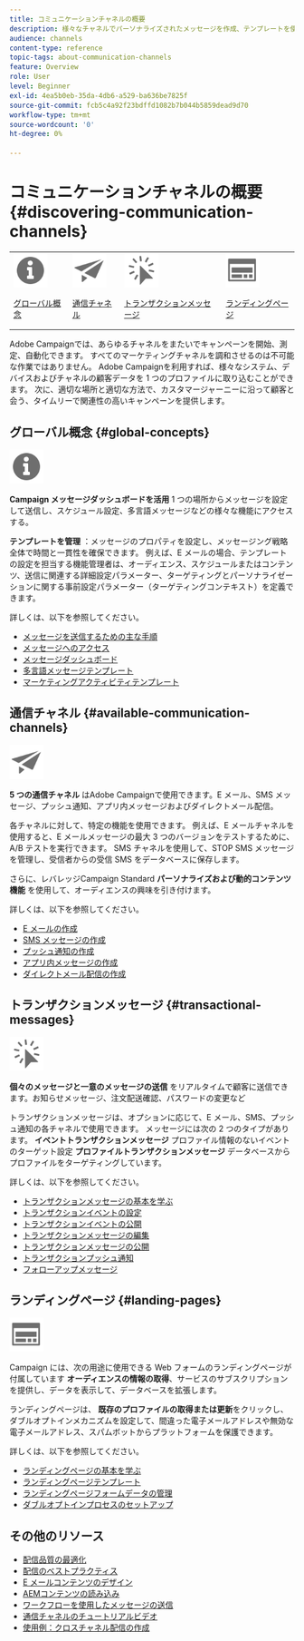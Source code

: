 ```yaml
---
title: コミュニケーションチャネルの概要
description: 様々なチャネルでパーソナライズされたメッセージを作成、テンプレートを使用、ランディングページを作成、およびベストプラクティスを確認します。
audience: channels
content-type: reference
topic-tags: about-communication-channels
feature: Overview
role: User
level: Beginner
exl-id: 4ea5b0eb-35da-4db6-a529-ba636be7825f
source-git-commit: fcb5c4a92f23bdffd1082b7b044b5859dead9d70
workflow-type: tm+mt
source-wordcount: '0'
ht-degree: 0%

---
```


# コミュニケーションチャネルの概要 {#discovering-communication-channels}

<table>
<tr>
<td><img src="assets/do-not-localize/icon_concepts.svg" width="60px"><p><a href="#global-concepts">グローバル概念</a></p></td>
<td><img src="assets/do-not-localize/icon_channels.svg" width="60px"><p><a href="#available-communication-channels">通信チャネル</a></p></td>
<td><img src="assets/do-not-localize/icon_transactional.svg" width="60px"><p><a href="#transactional-messages">トランザクションメッセージ</a></p></td>
<td><img src="assets/do-not-localize/icon_landing.svg" width="60px"><p><a href="#landing-pages">ランディングページ</a></p></td></tr>
</table>

Adobe Campaignでは、あらゆるチャネルをまたいでキャンペーンを開始、測定、自動化できます。
すべてのマーケティングチャネルを調和させるのは不可能な作業ではありません。 Adobe Campaignを利用すれば、様々なシステム、デバイスおよびチャネルの顧客データを 1 つのプロファイルに取り込むことができます。 次に、適切な場所と適切な方法で、カスタマージャーニーに沿って顧客と会う、タイムリーで関連性の高いキャンペーンを提供します。

## グローバル概念 {#global-concepts}

<img src="assets/do-not-localize/icon_concepts.svg" width="60px">

**Campaign メッセージダッシュボードを活用** 1 つの場所からメッセージを設定して送信し、スケジュール設定、多言語メッセージなどの様々な機能にアクセスする。

**テンプレートを管理** ：メッセージのプロパティを設定し、メッセージング戦略全体で時間と一貫性を確保できます。 例えば、E メールの場合、テンプレートの設定を担当する機能管理者は、オーディエンス、スケジュールまたはコンテンツ、送信に関連する詳細設定パラメーター、ターゲティングとパーソナライゼーションに関する事前設定パラメーター（ターゲティングコンテキスト）を定義できます。

詳しくは、以下を参照してください。

* [メッセージを送信するための主な手順](../../channels/using/key-steps-to-send-a-message.md)
* [メッセージへのアクセス](../../channels/using/accessing-messages.md)
* [メッセージダッシュボード](../../channels/using/message-dashboard.md)
* [多言語メッセージテンプレート](../../channels/using/multilingual-messages-template.md)
* [マーケティングアクティビティテンプレート](../../start/using/marketing-activity-templates.md)

## 通信チャネル {#available-communication-channels}

<img src="assets/do-not-localize/icon_channels.svg"  width="60px">

**5 つの通信チャネル** はAdobe Campaignで使用できます。E メール、SMS メッセージ、プッシュ通知、アプリ内メッセージおよびダイレクトメール配信。

各チャネルに対して、特定の機能を使用できます。 例えば、E メールチャネルを使用すると、E メールメッセージの最大 3 つのバージョンをテストするために、A/B テストを実行できます。 SMS チャネルを使用して、STOP SMS メッセージを管理し、受信者からの受信 SMS をデータベースに保存します。

さらに、レバレッジCampaign Standard **パーソナライズおよび動的コンテンツ機能** を使用して、オーディエンスの興味を引き付けます。

詳しくは、以下を参照してください。

* [E メールの作成](../../channels/using/about-emails.md)
* [SMS メッセージの作成](../../channels/using/about-sms-messages.md)
* [プッシュ通知の作成](../../channels/using/about-push-notifications.md)
* [アプリ内メッセージの作成](../../channels/using/about-in-app-messaging.md)
* [ダイレクトメール配信の作成](../../channels/using/about-direct-mail.md)

## トランザクションメッセージ {#transactional-messages}

<img src="assets/do-not-localize/icon_transactional.svg" width="60px">

**個々のメッセージと一意のメッセージの送信** をリアルタイムで顧客に送信できます。お知らせメッセージ、注文配送確認、パスワードの変更など

トランザクションメッセージは、オプションに応じて、E メール、SMS、プッシュ通知の各チャネルで使用できます。 メッセージには次の 2 つのタイプがあります。 **イベントトランザクションメッセージ** プロファイル情報のないイベントのターゲット設定 **プロファイルトランザクションメッセージ** データベースからプロファイルをターゲティングしています。

詳しくは、以下を参照してください。

* [トランザクションメッセージの基本を学ぶ](../../channels/using/getting-started-with-transactional-msg.md)
* [トランザクションイベントの設定](../../channels/using/configuring-transactional-event.md)
* [トランザクションイベントの公開](../../channels/using/publishing-transactional-event.md)
* [トランザクションメッセージの編集](../../channels/using/editing-transactional-message.md)
* [トランザクションメッセージの公開](../../channels/using/publishing-transactional-message.md)
* [トランザクションプッシュ通知](../../channels/using/transactional-push-notifications.md)
* [フォローアップメッセージ](../../channels/using/follow-up-messages.md)

## ランディングページ {#landing-pages}

<img src="assets/do-not-localize/icon_landing.svg" width="60px">

Campaign には、次の用途に使用できる Web フォームのランディングページが付属しています **オーディエンスの情報の取得**、サービスのサブスクリプションを提供し、データを表示して、データベースを拡張します。

ランディングページは、 **既存のプロファイルの取得または更新**&#x200B;をクリックし、ダブルオプトインメカニズムを設定して、間違った電子メールアドレスや無効な電子メールアドレス、スパムボットからプラットフォームを保護できます。

詳しくは、以下を参照してください。

* [ランディングページの基本を学ぶ](../../channels/using/getting-started-with-landing-pages.md)
* [ランディングページテンプレート](../../channels/using/landing-page-templates.md)
* [ランディングページフォームデータの管理](../../channels/using/managing-landing-page-form-data.md)
* [ダブルオプトインプロセスのセットアップ](../../channels/using/setting-up-a-double-opt-in-process.md)

## その他のリソース

* [配信品質の最適化](../../sending/using/about-deliverability.md)
* [配信のベストプラクティス](../../sending/using/delivery-best-practices.md)
* [E メールコンテンツのデザイン](../../designing/using/designing-content-in-adobe-campaign.md)
* [AEMコンテンツの読み込み](../../integrating/using/creating-email-experience-manager.md)
* [ワークフローを使用したメッセージの送信](../../automating/using/about-channel-activities.md)
* [通信チャネルのチュートリアルビデオ](https://experienceleague.adobe.com/docs/campaign-standard-learn/tutorials/communication-channels/email/create-email-from-homepage.html?lang=ja)
* [使用例：クロスチャネル配信の作成](../../automating/using/workflow-cross-channel-delivery.md)
